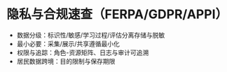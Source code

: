 # 隐私与合规速查（FERPA/GDPR/APPI）

- 数据分级：标识性/敏感/学习过程/评估分离存储与脱敏
- 最小必要：采集/展示/共享遵循最小化
- 权限与追踪：角色-资源矩阵、日志与审计可追溯
- 居民数据跨境：目的限制与保存期限
